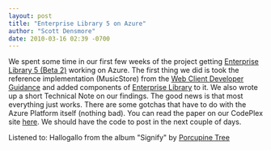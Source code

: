 ```yaml
---
layout: post
title: "Enterprise Library 5 on Azure"
author: "Scott Densmore"
date: 2010-03-16 02:39 -0700
---
```


We spent some time in our first few weeks of the project getting [Enterprise Library 5 (Beta 2)](http://www.codeplex.com/entlib) working on Azure. The first thing we did is took the reference implementation (MusicStore) from the [Web Client Developer Guidance](http://www.codeplex.com/webclientguidance) and added components of [Enterprise Library](http://www.codeplex.com/entlib) to it. We also wrote up a short Technical Note on our findings. The good news is that most everything just works. There are some gotchas that have to do with the Azure Platform itself (nothing bad). You can read the paper on our CodePlex site [here](http://wag.codeplex.com/). We should have the code to post in the next couple of days.

Listened to: Hallogallo from the album "Signify" by [Porcupine Tree](http://www.google.com/search?q=%22Porcupine%20Tree%22)